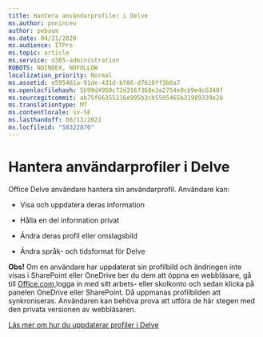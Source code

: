 ```yaml
---
title: Hantera användarprofiler i Delve
ms.author: ponincev
author: pebaum
ms.date: 04/21/2020
ms.audience: ITPro
ms.topic: article
ms.service: o365-administration
ROBOTS: NOINDEX, NOFOLLOW
localization_priority: Normal
ms.assetid: e595481a-91de-431d-bf86-d7610ff3b6a7
ms.openlocfilehash: 5b99d4950c72d3167368e3a2754e9cb9e4c6348f
ms.sourcegitcommit: ab75f66355116e995b3cb5505465b31989339e28
ms.translationtype: MT
ms.contentlocale: sv-SE
ms.lasthandoff: 08/13/2021
ms.locfileid: "58322870"
---
```

# <a name="manage-user-profiles-in-delve"></a>Hantera användarprofiler i Delve

Office Delve användare hantera sin användarprofil. Användare kan:
  
- Visa och uppdatera deras information
    
- Hålla en del information privat
    
- Ändra deras profil eller omslagsbild
    
- Ändra språk- och tidsformat för Delve
    
**Obs!** Om en användare har uppdaterat sin profilbild och ändringen inte visas i SharePoint eller OneDrive ber du dem att öppna en webbläsare, gå till [Office.com,](https://www.office.com)logga in med sitt arbets- eller skolkonto och sedan klicka på panelen OneDrive eller SharePoint. Då uppmanas profilbilden att synkroniseras. Användaren kan behöva prova att utföra de här stegen med den privata versionen av webbläsaren. 
  
[Läs mer om hur du uppdaterar profiler i Delve](https://go.microsoft.com/fwlink/?linkid=735070)
  

